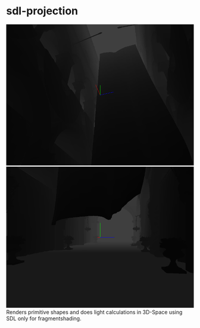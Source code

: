 # sdl-projection
![Sponza1](readme_img1.png)
![Sponza2](readme_img2.png)
Renders primitive shapes and does light calculations in 3D-Space using SDL only for fragmentshading.
